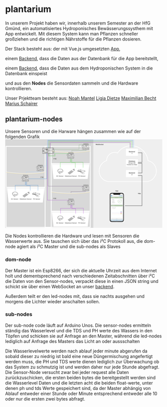 # plantarium

In unserem Projekt haben wir, innerhalb unserem Semester an der HfG Gmünd, ein automatisiertes Hydroponisches Bewässerungssysthem mit App entwickelt.
Mit diesem System kann man Pflanzen schneller großziehen und die richtigen Nährstoffe für die Pflanzen dosieren.

Der Stack besteht aus:
der mit Vue.js umgesetzten [App](https://github.com/maxicozy/plantarium-app),

einem [Backend](https://github.com/maxicozy/plantarium-backend-ii), dass die Daten aus der Datenbank für die App bereitstellt, 

einem [Backend](https://github.com/maxicozy/plantarium-backend-i), dass die Daten aus dem Hydroponischen System in die Datenbank einspeist

und aus den **Nodes** die Sensordaten sammeln und die Hardware kontrollieren.

Unser Prjektteam besteht aus:
[Noah Mantel](https://github.com/Nodarida)
[Ligia Dietze](https://github.com/Ligiki1)
[Maximilian Becht](https://github.com/maxicozy)
[Marius Schairer](https://github.com/marius220699)



## plantarium-nodes
Unsere Sensoren und die Harware hängen zusammen wie auf der folgenden Grafik
<img src="./img/hardware.png">

Die Nodes kontrollieren die Hardware und lesen mit Sensoren die Wasserwerte aus.
Sie tauschen sich über das i²C Protokoll aus, die dom-node agiert als i²C Master und die sub-nodes als Slaves

### dom-node
Der Master ist ein Esp8266, der sich die aktuelle Uhrzeit aus dem Internet holt und dementsprechend nach verschiedenen Zeitabschnitten über i²C die Daten von den Sensor-nodes, verpackt diese in einen JSON string und schickt sie über einen WebSocket an unser [backend](https://github.com/maxicozy/plantarium-backend-i).

Außerdem teilt er den led-nodes mit, dass sie nachts ausgehen und morgens die Lichter wieder anschalten sollen.

### sub-nodes
Der sub-node code läuft auf Arduino Unos.
Die sensor-nodes ermitteln ständig das Wasserlevel und die TDS und PH werte des Wassers in den Töpfen und schicken sie auf Anfrage an den Master, während die led-nodes lediglich auf Anfrage des Masters das Licht an oder aussschalten

Die Wasserlevelwerte werden nach ablauf jeder minute abgerufen da sobald dieser zu niedrig ist bald eine neue Düngermischung angefertigt werden muss, die PH und TDS werte dienen lediglich zur Überwachung ob das System zu schmutzig ist und werden daher nur jede Stunde abgefragt. Die Sensor-Node versucht zwar bei jeder request alle Daten zurückzuschicken, die ersten beiden bytes die bereitgestellt werden sind die Wasserlevel Daten und die letzten acht die beiden float-werte, unter denen ph und tds Werte gespeichert sind, da der Master abhängig von Ablauf entweder einer Stunde oder Minute entsprechend entweder alle 10 oder nur die ersten zwei bytes abfragt.